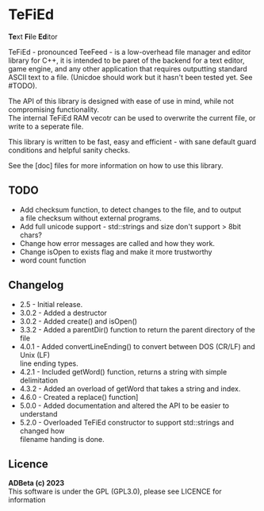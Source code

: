 # TeFiEd
**Te**xt **Fi**le **Ed**itor  

TeFiEd - pronounced TeeFeed - is a low-overhead file manager and editor library for C++,
it is intended to be paret of the backend for a text editor, game engine, and any other
application that requires outputting standard ASCII text to a file. 
(Unicdoe should work but it hasn't been tested yet. See #TODO).

The API of this library is designed with ease of use in mind, while not compromising
functionality.  
The internal TeFiEd RAM vecotr can be used to overwrite the current file, or write
to a seperate file.

This library is written to be fast, easy and efficient - with sane default guard
conditions and helpful sanity checks.

See the [doc] files for more information on how to use this library.
	
## TODO
* Add checksum function, to detect changes to the file, and to output  
a file checksum without external programs.
* Add full unicode support - std::strings and size don't support > 8bit chars?
* Change how error messages are called and how they work.
* Change isOpen to exists flag and make it more trustworthy
* word count function

## Changelog
* 2.5 - Initial release.
* 3.0.2 - Added a destructor
* 3.0.2 - Added create() and isOpen()
* 3.3.2 - Added a parentDir() function to return the parent directory of the file
* 4.0.1 - Added convertLineEnding() to convert between DOS (CR/LF) and Unix (LF)  
line ending types.
* 4.2.1 - Included getWord() function, returns a string with simple delimitation
* 4.3.2 - Added an overload of getWord that takes a string and index.
* 4.6.0 - Created a replace() function]
* 5.0.0 - Added documentation and altered the API to be easier to understand
* 5.2.0 - Overloaded TeFiEd constructor to support std::strings and changed how  
filename handing is done.

## Licence
<b>ADBeta (c) 2023</b>  
This software is under the GPL (GPL3.0), please see LICENCE for information
